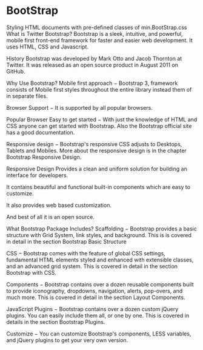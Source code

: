 # BootStrap
Styling HTML documents with pre-defined classes of min.BootStrap.css
What is Twitter Bootstrap?
Bootstrap is a sleek, intuitive, and powerful, mobile first front-end framework for faster and easier web development. It uses HTML, CSS and Javascript.

History
Bootstrap was developed by Mark Otto and Jacob Thornton at Twitter. It was released as an open source product in August 2011 on GitHub.

Why Use Bootstrap?
Mobile first approach − Bootstrap 3, framework consists of Mobile first styles throughout the entire library instead them of in separate files.

Browser Support − It is supported by all popular browsers.

Popular Browser
Easy to get started − With just the knowledge of HTML and CSS anyone can get started with Bootstrap. Also the Bootstrap official site has a good documentation.

Responsive design − Bootstrap's responsive CSS adjusts to Desktops, Tablets and Mobiles. More about the responsive design is in the chapter Bootstrap Responsive Design.

Responsive Design
Provides a clean and uniform solution for building an interface for developers.

It contains beautiful and functional built-in components which are easy to customize.

It also provides web based customization.

And best of all it is an open source.

What Bootstrap Package Includes?
Scaffolding − Bootstrap provides a basic structure with Grid System, link styles, and background. This is is covered in detail in the section Bootstrap Basic Structure

CSS − Bootstrap comes with the feature of global CSS settings, fundamental HTML elements styled and enhanced with extensible classes, and an advanced grid system. This is covered in detail in the section Bootstrap with CSS.

Components − Bootstrap contains over a dozen reusable components built to provide iconography, dropdowns, navigation, alerts, pop-overs, and much more. This is covered in detail in the section Layout Components.

JavaScript Plugins − Bootstrap contains over a dozen custom jQuery plugins. You can easily include them all, or one by one. This is covered in details in the section Bootstrap Plugins.

Customize − You can customize Bootstrap's components, LESS variables, and jQuery plugins to get your very own version.

